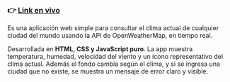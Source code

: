 ### 👉 [Link en vivo](https://florr566.github.io/Weather-App-FR/)

Es una aplicación web simple para consultar el clima actual de cualquier ciudad del mundo usando la API de OpenWeatherMap, en tiempo real.

Desarrollada en **HTML, CSS y JavaScript puro**. La app muestra temperatura, humedad, velocidad del viento y un ícono representativo del clima actual. Además el fondo cambia según el clima, y si se ingresa una ciudad que no existe, se muestra un mensaje de error claro y visible.





